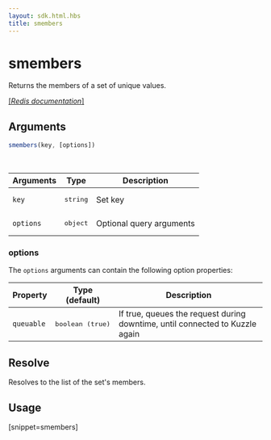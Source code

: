 ```yaml
---
layout: sdk.html.hbs
title: smembers
---
```


# smembers

Returns the members of a set of unique values.

[[_Redis documentation_]](https://redis.io/commands/smembers)


## Arguments

```js
smembers(key, [options])
```

<br/>

| Arguments    | Type    | Description |
|--------------|---------|-------------|
| `key` | <pre>string</pre> | Set key |
| ``options`` | <pre>object</pre> | Optional query arguments |

### options

The `options` arguments can contain the following option properties:

| Property   | Type (default)   | Description                       |
| ---------- | ------- | --------------------------------- |
| `queuable` | <pre>boolean (true)</pre> | If true, queues the request during downtime, until connected to Kuzzle again |

## Resolve

Resolves to the list of the set's members.

## Usage

[snippet=smembers]
